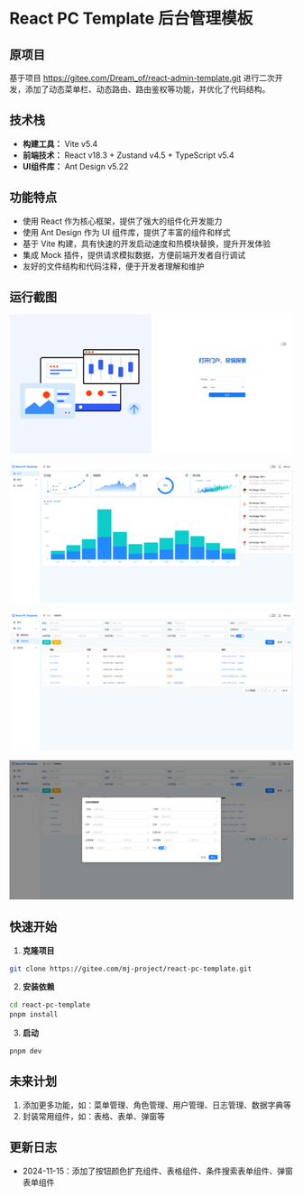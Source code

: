 # React PC Template 后台管理模板

## 原项目

   基于项目 https://gitee.com/Dream_of/react-admin-template.git 进行二次开发，添加了动态菜单栏、动态路由、路由鉴权等功能，并优化了代码结构。

## 技术栈

* **构建工具：** Vite v5.4
* **前端技术：** React v18.3 + Zustand v4.5 + TypeScript v5.4
* **UI组件库：** Ant Design v5.22

## 功能特点

* 使用 React 作为核心框架，提供了强大的组件化开发能力
* 使用 Ant Design 作为 UI 组件库，提供了丰富的组件和样式
* 基于 Vite 构建，具有快速的开发启动速度和热模块替换，提升开发体验
* 集成 Mock 插件，提供请求模拟数据，方便前端开发者自行调试
* 友好的文件结构和代码注释，便于开发者理解和维护

## 运行截图

![登录页面](src/assets/doc/login_page.png)

![Home页面](src/assets/doc/home_page.png)

![表格页面1](src/assets/doc/table_page1.png)

![表格页面2](src/assets/doc/table_page2.png)

## 快速开始

1. **克隆项目**

```bash
git clone https://gitee.com/mj-project/react-pc-template.git
```

2. **安装依赖**

```bash
cd react-pc-template
pnpm install
```

3. **启动**

```bash
pnpm dev
```

## 未来计划

1. 添加更多功能，如：菜单管理、角色管理、用户管理、日志管理、数据字典等
2. 封装常用组件，如：表格、表单、弹窗等

## 更新日志

* 2024-11-15：添加了按钮颜色扩充组件、表格组件、条件搜索表单组件、弹窗表单组件
